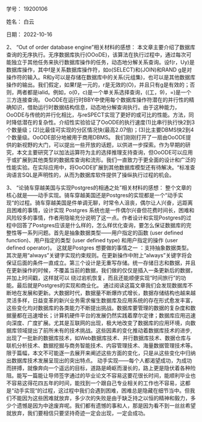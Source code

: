 学号： 19200106

姓名： 白云

日期： 2022-10-16

2、 “Out of order database engine”相关材料的感想：
  本文章主要介绍了数据库查询的无序执行。无序数据库执行(OOoDE)，该算法在执行过程中，通过每次可能独立于其他任务来执行数据库操作的任务，动态地分解关系查询。设f(r，Uy)是数据库操作，其中f是关系数据库操作符，如o(SELECT)和(JOIN)和RAND g是对操作符的输入。R和y可以是存储在数据库中的关系(元组集)，也可以是其他数据库操作的输出。我们假定，如果f是一元的，r是无效的(O)，并且只有g是有效的；否则，两者都是ialid。例如，o(0，c)是一个单关系选择查询，((工，9)，=)是一个三方连接查询。
OoODE在运行时BBY中使用每个数据库操作符潜在的并行性的精确知识，借助运行时数据结构信息，动态地分解查询执行。由于这种能力，OoODE与传统的并行化相比，与reSPECT实现了更好的或可比的性能。方法，同时降低潜在的复杂性。介绍性实验验证了OoODE的执行速度(1)比串行执行快2到3个数量级；(2)比最佳可实现的分区情况快(最高2.07倍)；(3)比主要DBMS快2到4个数量级。OoODE部分地被用于商用DBMS。
我们刚刚打开了一扇由OoODE提供的新视野的大门，可以提出一些开放的话题，以供进一步探索。作为早期的研究，本文主要研究了以加法运算符为主的选择推理支持查询，但OoODE可以应用于或扩展到其他类型的数据库查询和流形。我们一直致力于更全面的设计和广泛的性能实验。在实际应用中，将OoODE扩展到其他数据库模型还有待解决。“标准查询语言SQL是声明性的，从而为数据库软件提供了操纵执行过程的机会。


3、 “论骑车穿越美国与实现Postgres的相通之处”相关材料的感想：
  整个文章的核心就是——动手实现。骑车穿越美国还是Postgres的实现都是一个“动手实现“的过程。骑车穿越美国是件单调无聊，时常令人沮丧，偶尔让人兴奋，远距离且困难的事情，设计实现 Postgres 系统也是一件偶尔兴奋但花费时间长，困难和风险较多的事情，作者用隐喻充分说明了这一点。作者设计和实现Postgres的过程中回答了Postgres应该是什么样的，怎么样优化查询，要怎么保证数据库的完整性等一系列问题。首先是抽象数据类型——用户指定的函数 (user defined function)、用户指定的类型 (user defined type) 和用户指定的操作 (user defined operator)。 这就是Postgres 想要做的事情之一 ：支持抽象数据类型。其次是用“always”关键字实现约束规则。在更新操作中附上“always”关键字将会保证后面的条件一直成立。第三个设计是无重写存储。统一存储日志和数据，并且在更新操作的时候，不覆盖当前的数据，我们做的仅仅是插入一条更新后的数据，并加上时间戳，这样就可以 绕过宕机恢复，而且还能顺便实现“时间旅行”的功能。最后就是Postgres的实现和商业化。
通过阅读这篇文章我们会发现数据库不断地在发展和更新。大数据时代，数据量不断爆炸式增长，数据存储结构也越来越灵活多样，日益变革的新兴业务需求催生数据库及应用系统的存在形式愈发丰富，这些变化均对数据库的各类能力不断提出挑战。数据库要管理的数据的复杂度和数据量都在迅速增长；计算机硬件平台的发展仍然实践着摩尔定律；数据库应用迅速向深度、广度扩展。尤其是互联网的出现，极大地改变了数据库的应用环境，向数据库领域提出了前所未有的技术挑战。这些因素的变化推动着数据库技术的进步,出现了一批新的数据库技术，如Web数据库技术、并行数据库技术、数据仓库与联机分析技术、数据挖掘与商务智能技术、内容管理技术、海量数据管理技术等。限于篇幅，本文不可能逐一去展开来阐述这些方面的变化，只是从这些变化中归纳出数据库技术发展呈现出的突出特点。
动手实现——每个人都渴望成功，为成功而拼搏，就像奔向一个遥远的目标，道路是崎岖而漫长的，路上更是隐伏着各种险阻。能写一篇能让导师签字通过的毕业论文不容易这要花很长时间，能顺利毕业也不容易这得花四五年的时间，能找到一个跟自己专业相关的工作也不容易，这都是“动手实现“的过程，这过程中我们会遇到困难，困难总是隐藏在细节当中。但我们不能因为这些困难就放弃，多少次的失败是由于缺乏持之以恒的精神和毅力，多少个遗憾是因为中途废弃呢。我们都有遗憾的事和人，那是因为看不到一丝丝希望就放弃，我们要相信只要坚持奇迹一定会出现，一定会成功。


